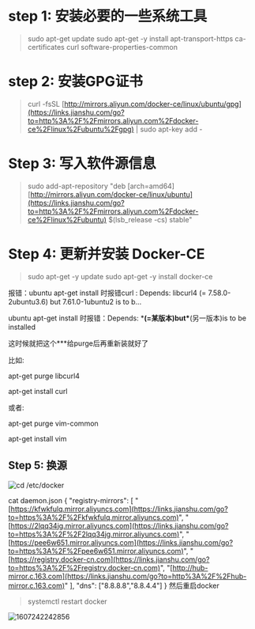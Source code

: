 # step 1: 安装必要的一些系统工具

> sudo apt-get update
> sudo apt-get -y install apt-transport-https ca-certificates curl software-properties-common

# step 2: 安装GPG证书

> curl -fsSL [http://mirrors.aliyun.com/docker-ce/linux/ubuntu/gpg](https://links.jianshu.com/go?to=http%3A%2F%2Fmirrors.aliyun.com%2Fdocker-ce%2Flinux%2Fubuntu%2Fgpg) | sudo apt-key add -

# Step 3: 写入软件源信息

> sudo add-apt-repository "deb [arch=amd64] [http://mirrors.aliyun.com/docker-ce/linux/ubuntu](https://links.jianshu.com/go?to=http%3A%2F%2Fmirrors.aliyun.com%2Fdocker-ce%2Flinux%2Fubuntu) $(lsb_release -cs) stable"

# Step 4: 更新并安装 Docker-CE

> sudo apt-get -y update
> sudo apt-get -y install docker-ce

报错：ubuntu apt-get install 时报错curl : Depends: libcurl4 (= 7.58.0-2ubuntu3.6) but 7.61.0-1ubuntu2 is to b...

ubuntu apt-get install 时报错：Depends: ***(=某版本)but\***(另一版本)is to be installed

这时候就把这个***给purge后再重新装就好了

比如:

apt-get purge libcurl4

apt-get install curl

或者:

apt-get purge vim-common

apt-get install vim

## Step 5: 换源
 ![cd /etc/docker](https://math.jianshu.com/math?formula=cd%20%2Fetc%2Fdocker) 

cat daemon.json
 {
 "registry-mirrors": [
 "[https://kfwkfulq.mirror.aliyuncs.com](https://links.jianshu.com/go?to=https%3A%2F%2Fkfwkfulq.mirror.aliyuncs.com)",
 "[https://2lqq34jg.mirror.aliyuncs.com](https://links.jianshu.com/go?to=https%3A%2F%2F2lqq34jg.mirror.aliyuncs.com)",
 "[https://pee6w651.mirror.aliyuncs.com](https://links.jianshu.com/go?to=https%3A%2F%2Fpee6w651.mirror.aliyuncs.com)",
 "[https://registry.docker-cn.com](https://links.jianshu.com/go?to=https%3A%2F%2Fregistry.docker-cn.com)",
 "[http://hub-mirror.c.163.com](https://links.jianshu.com/go?to=http%3A%2F%2Fhub-mirror.c.163.com)"
 ],
 "dns": ["8.8.8.8","8.8.4.4"]
 }
 然后重启docker

> systemctl restart docker

![1607242242856](C:\Users\gao17\AppData\Roaming\Typora\typora-user-images\1607242242856.png)